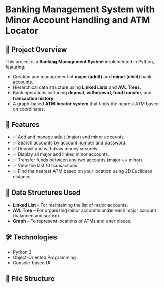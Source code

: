 # Banking Management System with Minor Account Handling and ATM Locator

## 📌 Project Overview

This project is a **Banking Management System** implemented in Python, featuring:
- Creation and management of **major (adult)** and **minor (child)** bank accounts.
- Hierarchical data structure using **Linked Lists** and **AVL Trees**.
- Bank operations including **deposit, withdrawal, fund transfer**, and **transaction history**.
- A graph-based **ATM locator system** that finds the nearest ATM based on coordinates.

## 🚀 Features

- ✅ Add and manage adult (major) and minor accounts.
- ✅ Search accounts by account number and password.
- ✅ Deposit and withdraw money securely.
- ✅ Display all major and linked minor accounts.
- ✅ Transfer funds between any two accounts (major ↔ minor).
- ✅ View the last 10 transactions.
- ✅ Find the nearest ATM based on your location using 2D Euclidean distance.
  
## 🧠 Data Structures Used

- **Linked List** – For maintaining the list of major accounts.
- **AVL Tree** – For organizing minor accounts under each major account (balanced and sorted).
- **Graph** – To represent locations of ATMs and user places.

## 🛠️ Technologies

- Python 3
- Object-Oriented Programming
- Console-based UI

## 📂 File Structure


